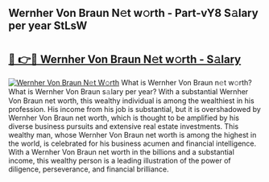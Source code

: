 ## Wernher Von Braun N𝚎t w𝚘rth - Part-vY8 S𝚊lary per year StLsW

# <h2><a href="http://gc0bjt.nevu.top/?p=Wernher+Von+Braun">🔗 👉🔴 Wernher Von Braun N𝚎t w𝚘rth - S𝚊lary</a></h2>

[![Wernher Von Braun N𝚎t W𝚘rth](https://i.imgur.com/Oavwk0R.jpeg)](http://gc0bjt.nevu.top/?p=Wernher+Von+Braun)
What is Wernher Von Braun n𝚎t w𝚘rth? What is Wernher Von Braun s𝚊lary per year?
With a substantial Wernher Von Braun net worth, this wealthy individual is among the wealthiest in his profession. His income from his job is substantial, but it is overshadowed by Wernher Von Braun net worth, which is thought to be amplified by his diverse business pursuits and extensive real estate investments. This wealthy man, whose Wernher Von Braun net worth is among the highest in the world, is celebrated for his business acumen and financial intelligence. With a Wernher Von Braun net worth in the billions and a substantial income, this wealthy person is a leading illustration of the power of diligence, perseverance, and financial brilliance.
